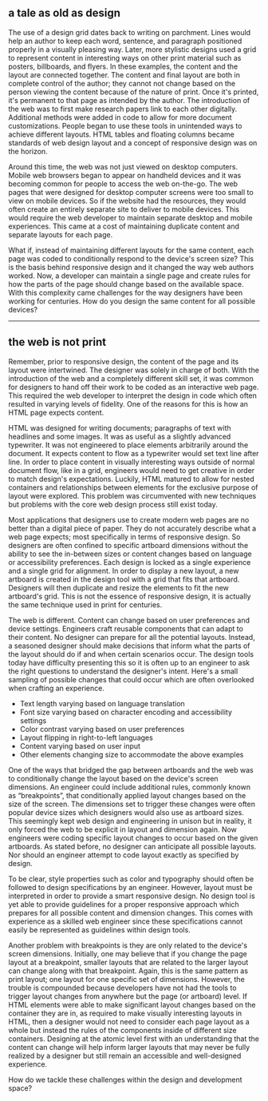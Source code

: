 ## a tale as old as design
The use of a design grid dates back to writing on parchment. Lines would help an author to keep each word, sentence, and paragraph positioned properly in a visually pleasing way. Later, more stylistic designs used a grid to represent content in interesting ways on other print material such as posters, billboards, and flyers. In these examples, the content and the layout are connected together. The content and final layout are both in complete control of the author; they cannot not change based on the person viewing the content because of the nature of print. Once it's printed, it's permanent to that page as intended by the author.
The introduction of the web was to first make research papers link to each other digitally. Additional methods were added in code to allow for more document customizations. People began to use these tools in unintended ways to achieve different layouts. HTML tables and floating columns became standards of web design layout and a concept of responsive design was on the horizon.

Around this time, the web was not just viewed on desktop computers. Mobile web browsers began to appear on handheld devices and it was becoming common for people to access the web on-the-go. The web pages that were designed for desktop computer screens were too small to view on mobile devices. So if the website had the resources, they would often create an entirely separate site to deliver to mobile devices. This would require the web developer to maintain separate desktop and mobile experiences. This came at a cost of maintaining duplicate content and separate layouts for each page.

What if, instead of maintaining different layouts for the same content, each page was coded to conditionally respond to the device's screen size? This is the basis behind responsive design and it changed the way web authors worked. Now, a developer can maintain a single page and create rules for how the parts of the page should change based on the available space. With this complexity came challenges for the way designers have been working for centuries. How do you design the same content for all possible devices?

---

## the web is not print
Remember, prior to responsive design, the content of the page and its layout were intertwined. The designer was solely in charge of both. With the introduction of the web and a completely different skill set, it was common for designers to hand off their work to be coded as an interactive web page. This required the web developer to interpret the design in code which often resulted in varying levels of fidelity. One of the reasons for this is how an HTML page expects content.

HTML was designed for writing documents; paragraphs of text with headlines and some images. It was as useful as a slightly advanced typewriter. It was not engineered to place elements arbitrarily around the document. It expects content to flow as a typewriter would set text line after line. In order to place content in visually interesting ways outside of normal document flow, like in a grid, engineers would need to get creative in order to match design's expectations. Luckily, HTML matured to allow for nested containers and relationships between elements for the exclusive purpose of layout were explored. This problem was circumvented with new techniques but problems with the core web design process still exist today.

Most applications that designers use to create modern web pages are no better than a digital piece of paper. They do not accurately describe what a web page expects; most specifically in terms of responsive design. So designers are often confined to specific artboard dimensions without the ability to see the in-between sizes or content changes based on language or accessibility preferences. Each design is locked as a single experience and a single grid for alignment. In order to display a new layout, a new artboard is created in the design tool with a grid that fits that artboard. Designers will then duplicate and resize the elements to fit the new artboard's grid. This is not the essence of responsive design, it is actually the same technique used in print for centuries.

The web is different. Content can change based on user preferences and device settings. Engineers craft reusable components that can adapt to their content. No designer can prepare for all the potential layouts. Instead, a seasoned designer should make decisions that inform what the parts of the layout should do if and when certain scenarios occur. The design tools today have difficulty presenting this so it is often up to an engineer to ask the right questions to understand the designer's intent. Here's a small sampling of possible changes that could occur which are often overlooked when crafting an experience.

- Text length varying based on language translation
- Font size varying based on character encoding and accessibility settings
- Color contrast varying based on user preferences
- Layout flipping in right-to-left languages
- Content varying based on user input
- Other elements changing size to accommodate the above examples

One of the ways that bridged the gap between artboards and the web was to conditionally change the layout based on the device's screen dimensions. An engineer could include additional rules, commonly known as “breakpoints”, that conditionally applied layout changes based on the size of the screen. The dimensions set to trigger these changes were often popular device sizes which designers would also use as artboard sizes. This seemingly kept web design and engineering in unison but in reality, it only forced the web to be explicit in layout and dimension again. Now engineers were coding specific layout changes to occur based on the given artboards. As stated before, no designer can anticipate all possible layouts. Nor should an engineer attempt to code layout exactly as specified by design.

To be clear, style properties such as color and typography should often be followed to design specifications by an engineer. However, layout must be interpreted in order to provide a smart responsive design. No design tool is yet able to provide guidelines for a proper responsive approach which prepares for all possible content and dimension changes. This comes with experience as a skilled web engineer since these specifications cannot easily be represented as guidelines within design tools.

Another problem with breakpoints is they are only related to the device's screen dimensions. Initially, one may believe that if you change the page layout at a breakpoint, smaller layouts that are related to the larger layout can change along with that breakpoint. Again, this is the same pattern as print layout; one layout for one specific set of dimensions. However, the trouble is compounded because developers have not had the tools to trigger layout changes from anywhere but the page (or artboard) level. If HTML elements were able to make significant layout changes based on the container they are in, as required to make visually interesting layouts in HTML, then a designer would not need to consider each page layout as a whole but instead the rules of the components inside of different size containers. Designing at the atomic level first with an understanding that the content can change will help inform larger layouts that may never be fully realized by a designer but still remain an accessible and well-designed experience.

How do we tackle these challenges within the design and development space?
